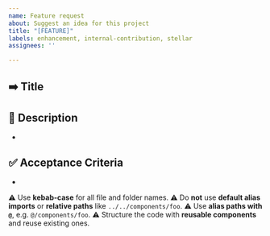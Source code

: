 ```yaml
---
name: Feature request
about: Suggest an idea for this project
title: "[FEATURE]"
labels: enhancement, internal-contribution, stellar
assignees: ''

---
```


## ➡️ Title


## 📘 Description

*

## ✅ Acceptance Criteria

*

⚠ Use **kebab-case** for all file and folder names.
⚠ Do **not** use **default alias imports** or **relative paths** like `../../components/foo`.
⚠ Use **alias paths with `@`**, e.g. `@/components/foo`.
⚠ Structure the code with **reusable components** and reuse existing ones.
